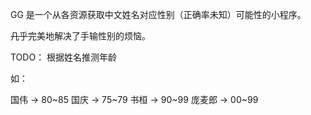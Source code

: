 GG 是一个从各资源获取中文姓名对应性别（正确率未知）可能性的小程序。

~~几乎~~完美地解决了手输性别的烦恼。

TODO：
根据姓名推测年龄

如：

国伟 -> 80~85
国庆 -> 75~79
书桓 -> 90~99
庞麦郎 -> 00~99